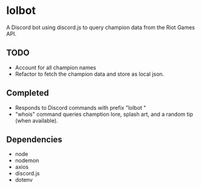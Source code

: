 # lolbot
A Discord bot using discord.js to query champion data from the Riot Games API.

## TODO
- Account for all champion names
- Refactor to fetch the champion data and store as local json.

## Completed
- Responds to Discord commands with prefix "lolbot "
- "whois" command queries chamption lore, splash art, and a random tip (when available).

## Dependencies
- node
- nodemon
- axios
- discord.js
- dotenv